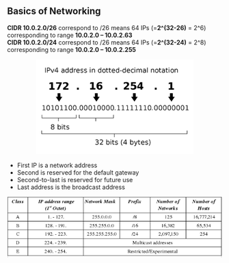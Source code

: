 ## Basics of Networking  

**CIDR 10.0.2.0/26** correspond to /26 means 64 IPs (=**2^(32-26)** = 2^6) corresponding to range **10.0.2.0 – 10.0.2.63**   
**CIDR 10.0.2.0/24** correspond to /26 means 64 IPs (=**2^(32-24)** = 2^8) corresponding to range **10.0.2.0 – 10.0.2.255**   

<p align="center">
  <img src="/Content/Ipv4.png" width="370" />

</p>

- First IP is a network address
- Second is reserved for the default gateway
- Second-to-last is reserved for future use
- Last address is the broadcast address

<p align="center">
  <img src="/Content/Classes.gif" />

</p>
